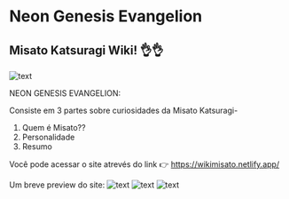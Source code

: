 # Neon Genesis Evangelion


## Misato Katsuragi Wiki! 👌👌

![text](https://static.wikia.nocookie.net/evangelion/images/d/db/Neon_Genesis_Evangelion_Logo_transparent.png/revision/latest/scale-to-width-down/1000?cb=20200521033858)

NEON GENESIS EVANGELION:

Consiste em 3 partes sobre curiosidades da Misato Katsuragi-
1. Quem é Misato??
2. Personalidade
3. Resumo

Você pode acessar o site atrevés do link 👉 https://wikimisato.netlify.app/ 

Um breve preview do site:
![text](https://lh3.googleusercontent.com/pw/AJFCJaU_S_LOA16T_LNyPnSxjXvPnoPPJtCwGUjPVbYegLQ1yt9iAZ5czLfAAjWQlLaPiIUJjoG1Es6IBGA37J2kPPqHKga8FixPxUs66namGDHYil-A2U1X6uus0ej0kDTm9A0pwmwYn1SGi8i2t5qLfk2bc_I7NwEZ0Hu058tClvSctEvtssvbNA7OOyvP3zoYrJ3cvCFAvZ_uJKVZtmJPjc8eicYrugiegD-4TGg4UFkvAefzc5eRrL7RIFxsOxlMtJw4IxCPTLebzWh-bQeFOXIzfeDf1kME0byQDrIFxCM0uc7eRTHFs_4oJdHPafHhwwKk4VGjgz-YBRy4fi_z-vU4zATdWnekzZx0ktZ3eBl6Zwn9D7N1gM8WpBraKhyUZg5mUeuVp3Z781qOnyq-vscJE2-l3tLu2FFsbqqwhnmOW2aSnZH8ACp5KwFXHFGiijx2j31SiE9Ucfj7RA7M3URDDqDngOSnr-BMoPaczEazQtjC1houwoRizSQT34LLvZ239cs-FQUUH5LmZFnvuuBVoSP78R1cgxoywi700JFSUKV3i23jugmrmdblamJXpccer_Bc7WodTNOTjoSImR3Ainr7yEjZXnUDtffkDejYJmYkj5dnWCJF3IDKNIVkA7obAT3vhg817gP-w2mhkqHjulYTaFX1RhoUIjkvrrMz2VfTAPybsHSqFVcXgWcw1oe-C2X4xYrDOkJrUFvwLAtv2z2y5nNYqO4c19jjloHSLKmbVxDHmM5VDc-mr9bevsbjVJaCRAA4wRYFwTMvuSU7-UZbtr1TakeEEm2UftxnIsvTNnoLjtK7aPW8dvHemDh7y6RWF6hLIe23AL0m2ooaUhXOXl2D-wSTa-ORhPgBkfKlrPGRDGuW4ZZeLOROMbmBlCWtbC2fgw_M5ben=w1347-h657-s-no?authuser=0https://lh3.googleusercontent.com/pw/AJFCJaU_S_LOA16T_LNyPnSxjXvPnoPPJtCwGUjPVbYegLQ1yt9iAZ5czLfAAjWQlLaPiIUJjoG1Es6IBGA37J2kPPqHKga8FixPxUs66namGDHYil-A2U1X6uus0ej0kDTm9A0pwmwYn1SGi8i2t5qLfk2bc_I7NwEZ0Hu058tClvSctEvtssvbNA7OOyvP3zoYrJ3cvCFAvZ_uJKVZtmJPjc8eicYrugiegD-4TGg4UFkvAefzc5eRrL7RIFxsOxlMtJw4IxCPTLebzWh-bQeFOXIzfeDf1kME0byQDrIFxCM0uc7eRTHFs_4oJdHPafHhwwKk4VGjgz-YBRy4fi_z-vU4zATdWnekzZx0ktZ3eBl6Zwn9D7N1gM8WpBraKhyUZg5mUeuVp3Z781qOnyq-vscJE2-l3tLu2FFsbqqwhnmOW2aSnZH8ACp5KwFXHFGiijx2j31SiE9Ucfj7RA7M3URDDqDngOSnr-BMoPaczEazQtjC1houwoRizSQT34LLvZ239cs-FQUUH5LmZFnvuuBVoSP78R1cgxoywi700JFSUKV3i23jugmrmdblamJXpccer_Bc7WodTNOTjoSImR3Ainr7yEjZXnUDtffkDejYJmYkj5dnWCJF3IDKNIVkA7obAT3vhg817gP-w2mhkqHjulYTaFX1RhoUIjkvrrMz2VfTAPybsHSqFVcXgWcw1oe-C2X4xYrDOkJrUFvwLAtv2z2y5nNYqO4c19jjloHSLKmbVxDHmM5VDc-mr9bevsbjVJaCRAA4wRYFwTMvuSU7-UZbtr1TakeEEm2UftxnIsvTNnoLjtK7aPW8dvHemDh7y6RWF6hLIe23AL0m2ooaUhXOXl2D-wSTa-ORhPgBkfKlrPGRDGuW4ZZeLOROMbmBlCWtbC2fgw_M5ben=w1347-h657-s-no?authuser=0)
![text](https://lh3.googleusercontent.com/pw/AJFCJaVTtdYT5t1csawp3V_g_gyodiN_oJmXO39JyIXkZjkG31pLeUU3ofyYC-Vt2DH0mOFCd2rHXH-hhJSyb5JH18bOzbTbZJwuAV6WDTOk57GvEC7NwWx8rP48ps5-URMO0YBmFS1ecmlI4kD9p83cmFoZpNgcH8zacIcwQaZGzP0aVgNuZtUdDtVrlD2WY0crIu-AIbLNOfo6JBd2GVePBbRxrxqzWnFjniigCYrIJYdZcmb9Liq-ieB_z2Jgdqk7rfUrrCRm16MXVGfBUb2y6KWMMJCfuh5sTyS7cRlHqcMF1iD5Pei6D4DdH5f39KGcenvl0ku5qn9CRB6S4yc8ikft8ZNIB5MmU-TEqxQmYmC_UQxbXlP8fytiWWorlBAsJCSru55hNe2sO9ZYLyw0UrL53I2tJmP9S9-7RmUs2MzETpiteuDBCGa2mhsBFlxeL3b5gnrz8YgpXjY95ePiYhZOGcyb6ub2Wa9V04UUEIRfkx7M45PRosJVRYcQiFYp0YY3h_jDkRTSf5oD72vNV23uSQDujnhPtWzQva9aG--B-EFsNFnTtDIlRe4pfdQz43PbpW8SYHA0QfCZKu4U6qe0yD1a58S1PUpnI2R1L3VR8cQ9m7fzscYFDC59p0FJ_tDKg8SVj8EUfXlsBTtGbzQJ9ZKkeAYeIGloP-jTJOZ5BCBtvLd_9VDzBLG5dhxVkNd_v9TGI8dXX7IndlWVKOD9PPh-Wr8cOl_IAoKSouQN3m67jirWM8J6U8HfF395A4uoUiPaiHxIFgJlCQ6WVZOuaHPpWt8m89m2FtmlW4wx77YGKcg5SoypHp5lextZO-KJhDlDfbhNBPscy_OWFbYGyK6d0QpNTKdwy6CPzsUA_A2sgauFGgueR4n6kS3QoqaraC89y8PZ5BKudpQO=w1353-h657-s-no?authuser=0)
![text](https://lh3.googleusercontent.com/pw/AJFCJaVh88NEc10wmtjBtPKTcXIhdBKZv3gmUOWnEyOt43hyYUGTrAMYZyAfX1U36lGtNUC9jPWCIYMQ0n8-Ypl5zifBuDpWWqkFJg4vVoKs2ll18L9AZgQ_GimlBRgraZcbNucTa22PuQfyT4Yb46hci-ZpizW-pYi8wcqCcOLkzS5Bn6iqESVhDlTH5xqrsYLfnBj15dXAXB7bRTreXpIPidrIYAs0Ad9vl4mq_UGwF72bBSQiUsvxPAufqVbWeRRKJ-MpwdHQXCnKZkXl0cK5GZT18VGil9_jYFxZMY0-fb1GeQ6eGcGRopxfwNokgxguzN45e308QlQpOMkh6KCRYv-GK2kVz2bcYSHzs7TdSp1THHmbENiM0mG7TuhaYb7czqu-jbawJUVH9WpjO8IUbyPKMwU6trVKJenSC5-aZonQYemobJ42C8dnPNBMvUzVqRU1ZuAG7xUfxdi-81uLffrVV-OfXA5IJ-5U6klAmPLAvnGJrbxctaVU3j2bf1kHyi0RnwnR-FtGAVSXH4AJeLBCSz_y8K8CySFzAuMvq398sayEPAl4gkGQ1gXIJaFDTv2P-DRmgmz-LSQrE8tbe1qLfpNibFzHit3_GgAbeNE6FPQhz2dXr8b2hUrGppYPMH0wrMrqNBD_984m0LI1CG5QzSXh-bQGy8ha5YhJmXaEC3L7LdJCo3bglrG4UfK59zZWL3KWS-p2S9TtM-mG5tKRWDOYq6r8qxqCANj3f5XjsuVGg-szoWYuV6X4smWuQ3QolzYlj3Cz_Q6RZDMSLWgo5321zjvBgVByQZTq2Vl1sPxxUnmEWFWm-bEnm_7l_IyEb8dRJVvItJkdgSvYs4E8p4Na94M4srXw9OBh2K-OT7RFtbdAvJP94n2zCddvPbOi4vcDmGeHz0SHEGoy=w1348-h657-s-no?authuser=0)
